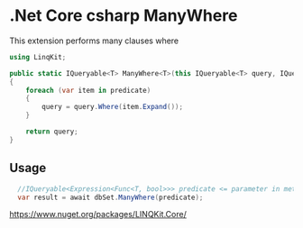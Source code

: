 # .Net Core csharp ManyWhere

This extension performs many clauses where

```csharp
using LinqKit;

public static IQueryable<T> ManyWhere<T>(this IQueryable<T> query, IQueryable<Expression<Func<T, bool>>> predicate)
{
    foreach (var item in predicate)
    {
        query = query.Where(item.Expand());
    }

    return query;
}
```

## Usage

```csharp
  //IQueryable<Expression<Func<T, bool>>> predicate <= parameter in method
  var result = await dbSet.ManyWhere(predicate);
```


https://www.nuget.org/packages/LINQKit.Core/

